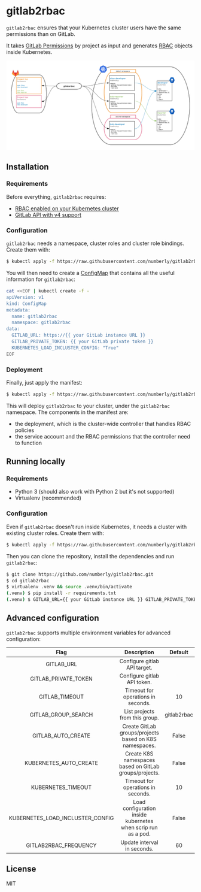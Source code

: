 # gitlab2rbac

`gitlab2rbac` ensures that your Kubernetes cluster users have the same permissions than on GitLab.

It takes [GitLab Permissions](https://docs.gitlab.com/ee/user/permissions.html) by project as input and generates [RBAC](https://kubernetes.io/docs/admin/authorization/rbac/) objects inside Kubernetes.

![graph](graph.png)

## Installation

### Requirements

Before everything, `gitlab2rbac` requires:

* [RBAC enabled on your Kubernetes cluster](https://kubernetes.io/docs/reference/access-authn-authz/rbac/)
* [GitLab API with v4 support](https://docs.gitlab.com/ee/api/v3_to_v4.html)


### Configuration

`gitlab2rbac` needs a namespace, cluster roles and cluster role bindings. Create them with:

```sh
$ kubectl apply -f https://raw.githubusercontent.com/numberly/gitlab2rbac/master/deploy/configuration.yaml
```

You will then need to create a [ConfigMap](https://kubernetes.io/docs/tasks/configure-pod-container/configure-pod-configmap/) that contains all the useful information for `gitlab2rbac`:

```sh
cat <<EOF | kubectl create -f -
apiVersion: v1
kind: ConfigMap
metadata:
  name: gitlab2rbac
  namespace: gitlab2rbac
data:
  GITLAB_URL: https://{{ your GitLab instance URL }}
  GITLAB_PRIVATE_TOKEN: {{ your GitLab private token }}
  KUBERNETES_LOAD_INCLUSTER_CONFIG: "True"
EOF
```


### Deployment

Finally, just apply the manifest:

```sh
$ kubectl apply -f https://raw.githubusercontent.com/numberly/gitlab2rbac/master/deploy/gitlab2rbac.yaml
```

This will deploy `gitlab2rbac` to your cluster, under the `gitlab2rbac` namespace. The components in the manifest are:

* the deployment, which is the cluster-wide controller that handles RBAC policies
* the service account and the RBAC permissions that the controller need to function


## Running locally

### Requirements

* Python 3 (should also work with Python 2 but it's not supported)
* Virtualenv (recommended)

### Configuration

Even if `gitlab2rbac` doesn't run inside Kubernetes, it needs a cluster with existing cluster roles. Create them with:

```sh
$ kubectl apply -f https://raw.githubusercontent.com/numberly/gitlab2rbac/master/deploy/configuration.yaml
```

Then you can clone the repository, install the dependencies and run `gitlab2rbac`:

```sh
$ git clone https://github.com/numberly/gitlab2rbac.git
$ cd gitlab2rbac
$ virtualenv .venv && source .venv/bin/activate
(.venv) $ pip install -r requirements.txt
(.venv) $ GITLAB_URL={{ your GitLab instance URL }} GITLAB_PRIVATE_TOKEN={{ your GitLab private token }} python gitlab2rbac.py
```


## Advanced configuration

`gitlab2rbac` supports multiple environment variables for advanced configuration:

| Flag                              | Description                                                   | Default    | 
|:---------------------------------:|:-------------------------------------------------------------:|:----------:|
|GITLAB_URL                         |Configure gitlab API target.                                   |            |
|GITLAB_PRIVATE_TOKEN               |Configure gitlab API token.                                    |            |
|GITLAB_TIMEOUT                     |Timeout for operations in seconds.                             |10          |
|GITLAB_GROUP_SEARCH                |List projects from this group.                                 |gitlab2rbac |
|GITLAB_AUTO_CREATE                 |Create GitLab groups/projects based on K8S namespaces.         |False       |
|KUBERNETES_AUTO_CREATE             |Create K8S namespaces based on GitLab groups/projects.         |False       |
|KUBERNETES_TIMEOUT                 |Timeout for operations in seconds.                             |10          |
|KUBERNETES_LOAD_INCLUSTER_CONFIG   |Load configuration inside kubernetes when scrip run as a pod.  |False       |
|GITLAB2RBAC_FREQUENCY              |Update interval in seconds.                                    |60          |


## License

MIT
